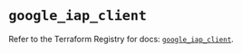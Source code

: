 # `google_iap_client`

Refer to the Terraform Registry for docs: [`google_iap_client`](https://registry.terraform.io/providers/hashicorp/google-beta/6.34.0/docs/resources/google_iap_client).

